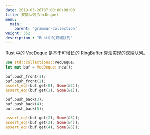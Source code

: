 ```yaml
---
date: 2019-03-26T07:00:00+08:00
title: 双端队列(VecDeque)
menu:
  main:
    parent: "grammar-collection"
weight: 352
description : "Rust中的双端队列"
---
```


Rust 中的 VecDeque 是基于可增长的 RingBuffer 算法实现的双端队列。

```rust
use std::collections::VecDeque;
let mut buf = VecDeque::new();

buf.push_front(1);
buf.push_front(2);
assert_eq!(buf.get(0), Some(&2));
assert_eq!(buf.get(1), Some(&1));

buf.push_back(3);
buf.push_back(4);
buf.push_back(5);

assert_eq!(buf.get(2), Some(&3));
assert_eq!(buf.get(3), Some(&4));
assert_eq!(buf.get(4), Some(&5));
```
